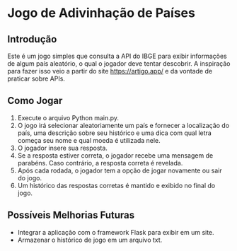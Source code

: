 # Jogo de Adivinhação de Países

## Introdução
Este é um jogo simples que consulta a API do IBGE para exibir informações de algum país aleatório, o qual o jogador deve tentar descobrir. A inspiração para fazer isso veio a partir do site https://artigo.app/ e da vontade de praticar sobre APIs.

## Como Jogar
1. Execute o arquivo Python main.py.
2. O jogo irá selecionar aleatoriamente um país e fornecer a localização do país, uma descrição sobre seu histórico e uma dica com qual letra começa seu nome e qual moeda é utilizada nele.
3. O jogador insere sua resposta.
4. Se a resposta estiver correta, o jogador recebe uma mensagem de parabéns. Caso contrário, a resposta correta é revelada.
5. Após cada rodada, o jogador tem a opção de jogar novamente ou sair do jogo.
6. Um histórico das respostas corretas é mantido e exibido no final do jogo.

## Possíveis Melhorias Futuras
- Integrar a aplicação com o framework Flask para exibir em um site.
- Armazenar o histórico de jogo em um arquivo txt.